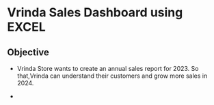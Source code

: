 # Vrinda Sales Dashboard using EXCEL

## Objective

- Vrinda Store wants to create an annual sales report for 2023. So that,Vrinda can understand their customers and grow more sales in 2024.

- 
